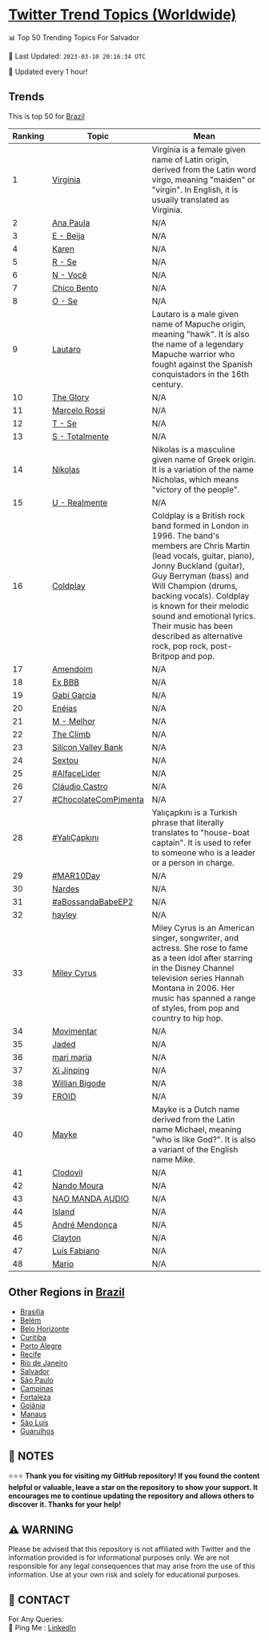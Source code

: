 [Twitter Trend Topics (Worldwide)](https://github.com/ErcinDedeoglu/Twitter-Trend-Topics)
==========


📊 Top 50 Trending Topics For Salvador

📆 Last Updated: `2023-03-10 20:16:34 UTC`

🔧 Updated every 1 hour!


## Trends

This is top 50 for [Brazil](</Brazil>)

| Ranking | Topic | Mean |
| ------- | ------------ | ------------ |
| 1 | [Virgínia](http://twitter.com/search?q=Virg%c3%adnia) | Virgínia is a female given name of Latin origin, derived from the Latin word virgo, meaning "maiden" or "virgin". In English, it is usually translated as Virginia. |
| 2 | [Ana Paula](http://twitter.com/search?q=Ana+Paula) | N/A |
| 3 | [E - Beija](http://twitter.com/search?q=E+-+Beija) | N/A |
| 4 | [Karen](http://twitter.com/search?q=Karen) | N/A |
| 5 | [R - Se](http://twitter.com/search?q=R+-+Se) | N/A |
| 6 | [N - Você](http://twitter.com/search?q=N+-+Voc%c3%aa) | N/A |
| 7 | [Chico Bento](http://twitter.com/search?q=Chico+Bento) | N/A |
| 8 | [O - Se](http://twitter.com/search?q=O+-+Se) | N/A |
| 9 | [Lautaro](http://twitter.com/search?q=Lautaro) | Lautaro is a male given name of Mapuche origin, meaning "hawk". It is also the name of a legendary Mapuche warrior who fought against the Spanish conquistadors in the 16th century. |
| 10 | [The Glory](http://twitter.com/search?q=The+Glory) | N/A |
| 11 | [Marcelo Rossi](http://twitter.com/search?q=Marcelo+Rossi) | N/A |
| 12 | [T - Se](http://twitter.com/search?q=T+-+Se) | N/A |
| 13 | [S - Totalmente](http://twitter.com/search?q=S+-+Totalmente) | N/A |
| 14 | [Nikolas](http://twitter.com/search?q=Nikolas) | Nikolas is a masculine given name of Greek origin. It is a variation of the name Nicholas, which means "victory of the people". |
| 15 | [U - Realmente](http://twitter.com/search?q=U+-+Realmente) | N/A |
| 16 | [Coldplay](http://twitter.com/search?q=Coldplay) | Coldplay is a British rock band formed in London in 1996. The band's members are Chris Martin (lead vocals, guitar, piano), Jonny Buckland (guitar), Guy Berryman (bass) and Will Champion (drums, backing vocals). Coldplay is known for their melodic sound and emotional lyrics. Their music has been described as alternative rock, pop rock, post-Britpop and pop. |
| 17 | [Amendoim](http://twitter.com/search?q=Amendoim) | N/A |
| 18 | [Ex BBB](http://twitter.com/search?q=Ex+BBB) | N/A |
| 19 | [Gabi Garcia](http://twitter.com/search?q=Gabi+Garcia) | N/A |
| 20 | [Enéias](http://twitter.com/search?q=En%c3%a9ias) | N/A |
| 21 | [M - Melhor](http://twitter.com/search?q=M+-+Melhor) | N/A |
| 22 | [The Climb](http://twitter.com/search?q=The+Climb) | N/A |
| 23 | [Silicon Valley Bank](http://twitter.com/search?q=Silicon+Valley+Bank) | N/A |
| 24 | [Sextou](http://twitter.com/search?q=Sextou) | N/A |
| 25 | [#AlfaceLider](http://twitter.com/search?q=%23AlfaceLider) | N/A |
| 26 | [Cláudio Castro](http://twitter.com/search?q=Cl%c3%a1udio+Castro) | N/A |
| 27 | [#ChocolateComPimenta](http://twitter.com/search?q=%23ChocolateComPimenta) | N/A |
| 28 | [#YalıÇapkını](http://twitter.com/search?q=%23Yal%c4%b1%c3%87apk%c4%b1n%c4%b1) | Yalıçapkını is a Turkish phrase that literally translates to "house-boat captain". It is used to refer to someone who is a leader or a person in charge. |
| 29 | [#MAR10Day](http://twitter.com/search?q=%23MAR10Day) | N/A |
| 30 | [Nardes](http://twitter.com/search?q=Nardes) | N/A |
| 31 | [#aBossandaBabeEP2](http://twitter.com/search?q=%23aBossandaBabeEP2) | N/A |
| 32 | [hayley](http://twitter.com/search?q=hayley) | N/A |
| 33 | [Miley Cyrus](http://twitter.com/search?q=Miley+Cyrus) | Miley Cyrus is an American singer, songwriter, and actress. She rose to fame as a teen idol after starring in the Disney Channel television series Hannah Montana in 2006. Her music has spanned a range of styles, from pop and country to hip hop. |
| 34 | [Movimentar](http://twitter.com/search?q=Movimentar) | N/A |
| 35 | [Jaded](http://twitter.com/search?q=Jaded) | N/A |
| 36 | [mari maria](http://twitter.com/search?q=mari+maria) | N/A |
| 37 | [Xi Jinping](http://twitter.com/search?q=Xi+Jinping) | N/A |
| 38 | [Willian Bigode](http://twitter.com/search?q=Willian+Bigode) | N/A |
| 39 | [FROID](http://twitter.com/search?q=FROID) | N/A |
| 40 | [Mayke](http://twitter.com/search?q=Mayke) | Mayke is a Dutch name derived from the Latin name Michael, meaning "who is like God?". It is also a variant of the English name Mike. |
| 41 | [Clodovil](http://twitter.com/search?q=Clodovil) | N/A |
| 42 | [Nando Moura](http://twitter.com/search?q=Nando+Moura) | N/A |
| 43 | [NAO MANDA AUDIO](http://twitter.com/search?q=NAO+MANDA+AUDIO) | N/A |
| 44 | [Island](http://twitter.com/search?q=Island) | N/A |
| 45 | [André Mendonça](http://twitter.com/search?q=Andr%c3%a9+Mendon%c3%a7a) | N/A |
| 46 | [Clayton](http://twitter.com/search?q=Clayton) | N/A |
| 47 | [Luís Fabiano](http://twitter.com/search?q=Lu%c3%ads+Fabiano) | N/A |
| 48 | [Mario](http://twitter.com/search?q=Mario) | N/A |



## Other Regions in [Brazil](</Brazil>)

* [Brasília](</Brazil/Brasília.md>)
* [Belém](</Brazil/Belém.md>)
* [Belo Horizonte](</Brazil/Belo Horizonte.md>)
* [Curitiba](</Brazil/Curitiba.md>)
* [Porto Alegre](</Brazil/Porto Alegre.md>)
* [Recife](</Brazil/Recife.md>)
* [Rio de Janeiro](</Brazil/Rio de Janeiro.md>)
* [Salvador](</Brazil/Salvador.md>)
* [São Paulo](</Brazil/São Paulo.md>)
* [Campinas](</Brazil/Campinas.md>)
* [Fortaleza](</Brazil/Fortaleza.md>)
* [Goiânia](</Brazil/Goiânia.md>)
* [Manaus](</Brazil/Manaus.md>)
* [São Luís](</Brazil/São Luís.md>)
* [Guarulhos](</Brazil/Guarulhos.md>)



## 📝 NOTES

⭐⭐⭐ **Thank you for visiting my GitHub repository! If you found the content helpful or valuable, leave a star on the repository to show your support. It encourages me to continue updating the repository and allows others to discover it. Thanks for your help!**


## ⚠️ WARNING

Please be advised that this repository is not affiliated with Twitter and the information provided is for informational purposes only. We are not responsible for any legal consequences that may arise from the use of this information. Use at your own risk and solely for educational purposes.


## 📨 CONTACT

 For Any Queries:  
            🏓 Ping Me : [LinkedIn](https://www.linkedin.com/in/ercindedeoglu/)
